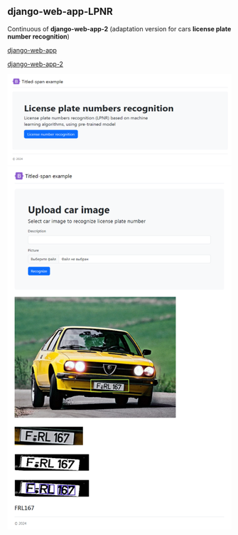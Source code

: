 ## django-web-app-LPNR

Continuous of **django-web-app-2** (adaptation version for cars **license plate number recognition**)

[django-web-app](https://github.com/diixo/django-web-app)

[django-web-app-2](https://github.com/diixo/django-web-app-2)

<div align="left" width="640" height="260">
  <img src="/imgs/index.png">
</div>

<div align="left" width="500" height="810">
  <img src="/imgs/upload.png">
</div>
